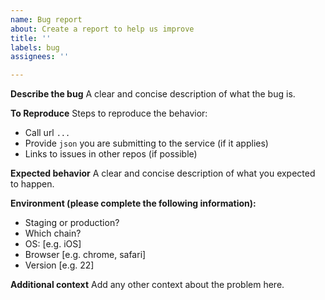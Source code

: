 ```yaml
---
name: Bug report
about: Create a report to help us improve
title: ''
labels: bug
assignees: ''

---
```


**Describe the bug**
A clear and concise description of what the bug is.

**To Reproduce**
Steps to reproduce the behavior:
- Call url `...`
- Provide `json` you are submitting to the service (if it applies)
- Links to issues in other repos (if possible)

**Expected behavior**
A clear and concise description of what you expected to happen.

**Environment (please complete the following information):**
 - Staging or production?
 - Which chain?
 - OS: [e.g. iOS]
 - Browser [e.g. chrome, safari]
 - Version [e.g. 22]

**Additional context**
Add any other context about the problem here.
